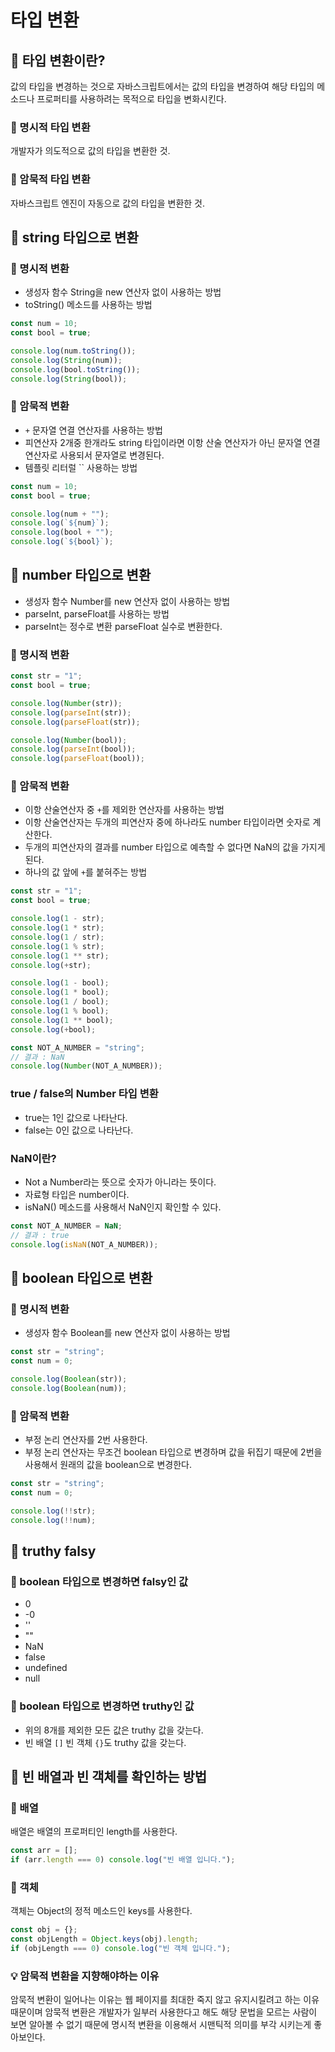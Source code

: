 # 타입 변환

## 📌 타입 변환이란?

값의 타입을 변경하는 것으로 자바스크립트에서는 값의 타입을 변경하여 해당 타입의 메소드나 프로퍼티를 사용하려는 목적으로 타입을 변화시킨다.

### 🧩 명시적 타입 변환

개발자가 의도적으로 값의 타입을 변환한 것.

### 🧩 암묵적 타입 변환

자바스크립트 엔진이 자동으로 값의 타입을 변환한 것.

## 📌 string 타입으로 변환

### 🧩 명시적 변환

- 생성자 함수 String을 new 연산자 없이 사용하는 방법
- toString() 메소드를 사용하는 방법

```javascript
const num = 10;
const bool = true;

console.log(num.toString());
console.log(String(num));
console.log(bool.toString());
console.log(String(bool));
```

### 🧩 암묵적 변환

- `+` 문자열 연결 연산자를 사용하는 방법
- 피연산자 2개중 한개라도 string 타입이라면 이항 산술 연산자가 아닌 문자열 연결 연산자로 사용되서 문자열로 변경된다.
- 템플릿 리터럴 `` 사용하는 방법

```javascript
const num = 10;
const bool = true;

console.log(num + "");
console.log(`${num}`);
console.log(bool + "");
console.log(`${bool}`);
```

## 📌 number 타입으로 변환

- 생성자 함수 Number를 new 연산자 없이 사용하는 방법
- parseInt, parseFloat를 사용하는 방법
- parseInt는 정수로 변환 parseFloat 실수로 변환한다. 

### 🧩 명시적 변환

```javascript
const str = "1";
const bool = true;

console.log(Number(str));
console.log(parseInt(str));
console.log(parseFloat(str));

console.log(Number(bool));
console.log(parseInt(bool));
console.log(parseFloat(bool));
```

### 🧩 암묵적 변환

- 이항 산술연산자 중 `+`를 제외한 연산자를 사용하는 방법
- 이항 산술연산자는 두개의 피연산자 중에 하나라도 number 타입이라면 숫자로 계산한다.
- 두개의 피연산자의 결과를 number 타입으로 예측할 수 없다면 NaN의 값을 가지게 된다.
- 하나의 값 앞에 `+`를 붙혀주는 방법

```javascript
const str = "1";
const bool = true;

console.log(1 - str);
console.log(1 * str);
console.log(1 / str);
console.log(1 % str);
console.log(1 ** str);
console.log(+str);

console.log(1 - bool);
console.log(1 * bool);
console.log(1 / bool);
console.log(1 % bool);
console.log(1 ** bool);
console.log(+bool);

const NOT_A_NUMBER = "string";
// 결과 : NaN
console.log(Number(NOT_A_NUMBER));
```

### true / false의 Number 타입 변환

- true는 1인 값으로 나타난다.
- false는 0인 값으로 나타난다.

### NaN이란?

- Not a Number라는 뜻으로 숫자가 아니라는 뜻이다.
- 자료형 타입은 number이다.
- isNaN() 메소드를 사용해서 NaN인지 확인할 수 있다.

```javascript
const NOT_A_NUMBER = NaN;
// 결과 : true
console.log(isNaN(NOT_A_NUMBER));
```

## 📌 boolean 타입으로 변환

### 🧩 명시적 변환

- 생성자 함수 Boolean를 new 연산자 없이 사용하는 방법

```javascript
const str = "string";
const num = 0;

console.log(Boolean(str));
console.log(Boolean(num));
```

### 🧩 암묵적 변환

- 부정 논리 연산자를 2번 사용한다.
- 부정 논리 연산자는 무조건 boolean 타입으로 변경하며 값을 뒤집기 때문에 2번을 사용해서 원래의 값을 boolean으로 변경한다.

```javascript
const str = "string";
const num = 0;

console.log(!!str);
console.log(!!num);
```

## 📌 truthy falsy

### 🧩 boolean 타입으로 변경하면 falsy인 값

- 0
- -0
- ''
- ""
- NaN
- false
- undefined
- null

### 🧩 boolean 타입으로 변경하면 truthy인 값

- 위의 8개를 제외한 모든 값은 truthy 값을 갖는다.
- 빈 배열 `[]` 빈 객체 `{}`도 truthy 값을 갖는다.

## 📌 빈 배열과 빈 객체를 확인하는 방법

### 🧩 배열
배열은 배열의 프로퍼티인 length를 사용한다.

```javascript
const arr = [];
if (arr.length === 0) console.log("빈 배열 입니다.");
```

### 🧩 객체
객체는 Object의 정적 메소드인 keys를 사용한다.

```javascript
const obj = {};
const objLength = Object.keys(obj).length;
if (objLength === 0) console.log("빈 객체 입니다.");
```

### 💡 암묵적 변환을 지향해야하는 이유
암묵적 변환이 일어나는 이유는 웹 페이지를 최대한 죽지 않고 유지시킬려고 하는 이유 때문이며 암묵적 변환은 개발자가 일부러 사용한다고 해도 해당 문법을 모르는 사람이 보면 알아볼 수 없기 때문에 명시적 변환을 이용해서 시맨틱적 의미를 부각 시키는게 좋아보인다.